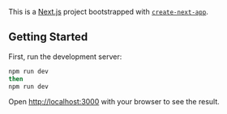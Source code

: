 This is a [Next.js](https://nextjs.org/) project bootstrapped with [`create-next-app`](https://github.com/vercel/next.js/tree/canary/packages/create-next-app).

## Getting Started

First, run the development server:

```bash
npm run dev
then 
npm run dev
```

Open [http://localhost:3000](http://localhost:3000) with your browser to see the result.

